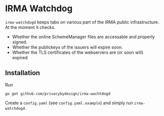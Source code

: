 IRMA Watchdog
=============
`irma-watchdogd` keeps tabs on various part of the IRMA public infrastructure.
At the moment it checks.

 * Whether the online SchemeManager files are accessable and  properly signed.
 * Whether the publickeys of the issuers will expire soon.
 * Whether the TLS certificates of the webservers are (or soon will) expired

Installation
------------

Run

```
go get github.com/privacybydesign/irma-wachtdogd
```

Create a `config.yaml` (see `config.yaml.example`) and simply run `irma-watchdogd`.
